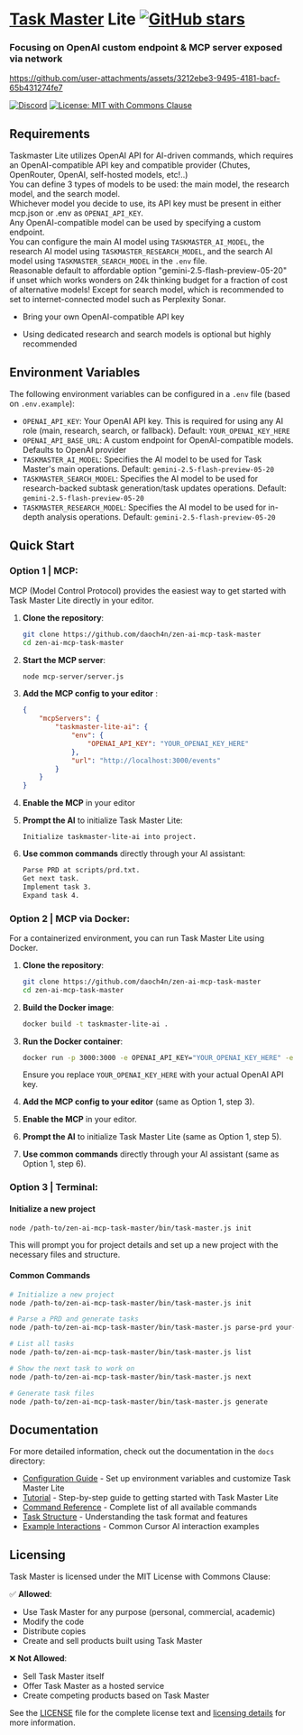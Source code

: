 # [Task Master](https://github.com/eyaltoledano/claude-task-master) Lite [![GitHub stars](https://img.shields.io/github/stars/daoch4n/zen-ai-mcp-task-master?style=social)](https://github.com/daoch4n/zen-ai-mcp-task-master/stargazers)
### Focusing on OpenAI custom endpoint & MCP server exposed via network



https://github.com/user-attachments/assets/3212ebe3-9495-4181-bacf-65b431274fe7



[![Discord](https://dcbadge.limes.pink/api/server/https://discord.gg/taskmasterai?style=flat)](https://discord.gg/taskmasterai) [![License: MIT with Commons Clause](https://img.shields.io/badge/license-MIT%20with%20Commons%20Clause-blue.svg)](LICENSE) 

## Requirements

Taskmaster Lite utilizes OpenAI API for AI-driven commands, which requires an OpenAI-compatible API key and compatible provider (Chutes, OpenRouter, OpenAI, self-hosted models, etc!..) <br>
You can define 3 types of models to be used: the main model, the research model, and the search model. <br> Whichever model you decide to use, its API key must be present in either mcp.json or .env as `OPENAI_API_KEY`. <br> Any OpenAI-compatible model can be used by specifying a custom endpoint. <br>
You can configure the main AI model using `TASKMASTER_AI_MODEL`, the research AI model using `TASKMASTER_RESEARCH_MODEL`, and the search AI model using `TASKMASTER_SEARCH_MODEL` in the `.env` file. <br> Reasonable default to affordable option "gemini-2.5-flash-preview-05-20" if unset which works wonders on 24k thinking budget for a fraction of cost of alternative models! Except for search model, which is recommended to set to internet-connected model such as Perplexity Sonar.

- Bring your own OpenAI-compatible API key

- Using dedicated research and search models is optional but highly recommended

## Environment Variables

The following environment variables can be configured in a `.env` file (based on `.env.example`):

- `OPENAI_API_KEY`: Your OpenAI API key. This is required for using any AI role (main, research, search, or fallback). Default: `YOUR_OPENAI_KEY_HERE`
- `OPENAI_API_BASE_URL`: A custom endpoint for OpenAI-compatible models. Defaults to OpenAI provider
- `TASKMASTER_AI_MODEL`: Specifies the AI model to be used for Task Master's main operations. Default: `gemini-2.5-flash-preview-05-20`
- `TASKMASTER_SEARCH_MODEL`: Specifies the AI model to be used for research-backed subtask generation/task updates operations. Default: `gemini-2.5-flash-preview-05-20`
- `TASKMASTER_RESEARCH_MODEL`: Specifies the AI model to be used for in-depth analysis operations. Default: `gemini-2.5-flash-preview-05-20`

## Quick Start

### Option 1 | MCP:

MCP (Model Control Protocol) provides the easiest way to get started with Task Master Lite directly in your editor.

1.  **Clone the repository**:

    ```bash
    git clone https://github.com/daoch4n/zen-ai-mcp-task-master
    cd zen-ai-mcp-task-master
    ```

2.  **Start the MCP server**:

    ```bash
    node mcp-server/server.js
    ```

3.  **Add the MCP config to your editor** :

    ```json
    {
    	"mcpServers": {
    		"taskmaster-lite-ai": {
    			"env": {
    				"OPENAI_API_KEY": "YOUR_OPENAI_KEY_HERE"
    			},
    			"url": "http://localhost:3000/events"
    		}
    	}
    }
    ```

4.  **Enable the MCP** in your editor

5.  **Prompt the AI** to initialize Task Master Lite:

    ```
    Initialize taskmaster-lite-ai into project.
    ```

6.  **Use common commands** directly through your AI assistant:

    ```txt
    Parse PRD at scripts/prd.txt.
    Get next task.
    Implement task 3.
    Expand task 4.
    ```

### Option 2 | MCP via Docker:

For a containerized environment, you can run Task Master Lite using Docker.

1.  **Clone the repository**:

    ```bash
    git clone https://github.com/daoch4n/zen-ai-mcp-task-master
    cd zen-ai-mcp-task-master
    ```

2.  **Build the Docker image**:

    ```bash
    docker build -t taskmaster-lite-ai .
    ```

3.  **Run the Docker container**:

    ```bash
    docker run -p 3000:3000 -e OPENAI_API_KEY="YOUR_OPENAI_KEY_HERE" -e OPENAI_API_BASE_URL="YOUR_OPENAI_API_BASE_URL_HERE" -e TASKMASTER_AI_MODEL="YOUR_TASKMASTER_AI_MODEL_HERE" -e TASKMASTER_RESEARCH_MODEL="YOUR_TASKMASTER_RESEARCH_MODEL_HERE" -e TASKMASTER_SEARCH_MODEL="YOUR_TASKMASTER_SEARCH_MODEL_HERE" taskmaster-lite-ai
    ```

    Ensure you replace `YOUR_OPENAI_KEY_HERE` with your actual OpenAI API key.

4.  **Add the MCP config to your editor** (same as Option 1, step 3).
5.  **Enable the MCP** in your editor.
6.  **Prompt the AI** to initialize Task Master Lite (same as Option 1, step 5).
7.  **Use common commands** directly through your AI assistant (same as Option 1, step 6).

### Option 3 | Terminal:

#### Initialize a new project

```bash
node /path-to/zen-ai-mcp-task-master/bin/task-master.js init
```

This will prompt you for project details and set up a new project with the necessary files and structure.

#### Common Commands

```bash
# Initialize a new project
node /path-to/zen-ai-mcp-task-master/bin/task-master.js init

# Parse a PRD and generate tasks
node /path-to/zen-ai-mcp-task-master/bin/task-master.js parse-prd your-prd.txt

# List all tasks
node /path-to/zen-ai-mcp-task-master/bin/task-master.js list

# Show the next task to work on
node /path-to/zen-ai-mcp-task-master/bin/task-master.js next

# Generate task files
node /path-to/zen-ai-mcp-task-master/bin/task-master.js generate
```

## Documentation

For more detailed information, check out the documentation in the `docs` directory:

- [Configuration Guide](docs/configuration.md) - Set up environment variables and customize Task Master Lite
- [Tutorial](docs/tutorial.md) - Step-by-step guide to getting started with Task Master Lite
- [Command Reference](docs/command-reference.md) - Complete list of all available commands
- [Task Structure](docs/task-structure.md) - Understanding the task format and features
- [Example Interactions](docs/examples.md) - Common Cursor AI interaction examples

## Licensing

Task Master is licensed under the MIT License with Commons Clause:

✅ **Allowed**:

- Use Task Master for any purpose (personal, commercial, academic)
- Modify the code
- Distribute copies
- Create and sell products built using Task Master

❌ **Not Allowed**:

- Sell Task Master itself
- Offer Task Master as a hosted service
- Create competing products based on Task Master

See the [LICENSE](LICENSE) file for the complete license text and [licensing details](docs/licensing.md) for more information.
